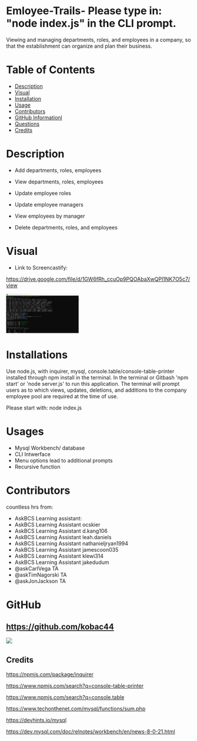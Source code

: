 # Emloyee-Trails-     Please type in: "node index.js" in the CLI prompt.
Viewing and managing departments, roles, and employees in a company, so that the establishment can organize and plan their business.


# Table of Contents

- [Description](#description)
- [Visual](#visual)
- [Installation](#installation)
- [Usage](#usage)
- [Contributors](#contributors)
- [GitHub Informationl](#github-information)
- [Questions](#questions)
- [Credits](#credits)


# Description
* Add departments, roles, employees

* View departments, roles, employees

* Update employee roles

* Update employee managers

* View employees by manager

* Delete departments, roles, and employees


# Visual
* Link to Screencastify:

https://drive.google.com/file/d/1GW6fRh_ccuOp9PQOAbaXwQPl1NK7O5c7/view

<img src="./Assets/Employee Tracker sshot.jpg" width="200px">




# Installations
Use node.js, with inquirer, mysql, console.table/console-table-printer installed through npm install in the terminal. In the terminal or Gitbash 'npm start' or 'node server.js' to run this application. The terminal will prompt users as to which views, updates, deletions, and additions to the company employee pool are required at the time of use.

Please start with: node index.js


# Usages
*  Mysql Workbench/ database
*  CLI Intwerface
*  Menu options lead to additional prompts
*  Recursive function

# Contributors

countless hrs from:
* AskBCS Learning assistant:
* AskBCS Learning Assistant ocskier
* AskBCS Learning Assistant d.kang106
* AskBCS Learning Assistant leah.daniels
* AskBCS Learning Assistant nathanieljryan1994
* AskBCS Learning Assistant jamescoon035
* AskBCS Learning Assistant klewi314
* AskBCS Learning Assistant jakedudum
* @askCarlVega TA
* @askTimNagorski TA
* @askJonJackson TA

# GitHub 
## https://github.com/kobac44

<img src="https://avatars0.githubusercontent.com/kobac44" width="200px">

## Credits
https://npmjs.com/package/inquirer

https://www.npmjs.com/search?q=console-table-printer

https://www.npmjs.com/search?q=console.table

https://www.techonthenet.com/mysql/functions/sum.php

https://devhints.io/mysql

https://dev.mysql.com/doc/relnotes/workbench/en/news-8-0-21.html

